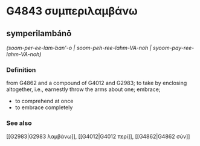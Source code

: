 # G4843 συμπεριλαμβάνω

## symperilambánō

_(soom-per-ee-lam-ban'-o | soom-peh-ree-lahm-VA-noh | syoom-pay-ree-lahm-VA-noh)_

### Definition

from G4862 and a compound of G4012 and G2983; to take by enclosing altogether, i.e., earnestly throw the arms about one; embrace; 

- to comprehend at once
- to embrace completely

### See also

[[G2983|G2983 λαμβάνω]], [[G4012|G4012 περί]], [[G4862|G4862 σύν]]
